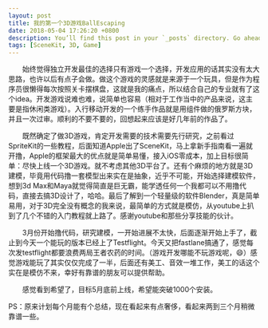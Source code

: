 ```yaml
---
layout: post
title: 我的第一个3D游戏BallEscaping
date: 2018-05-04 17:26:20 +0800
description: You’ll find this post in your `_posts` directory. Go ahead and edit it and re-build the site to see your changes. # Add post description (optional)
tags: [SceneKit, 3D, Game]
---
```

&emsp;&emsp;始终觉得独立开发最佳的选择只有游戏一个选择，开发应用的话其实没有太大思路，也许以后有点子会做。做这个游戏的灵感就是来源于一个玩具，但是作为程序员很懒得每次按照关卡摆棋盘，这就是我的痛点，所以结合自己的专业就有了这个idea。开发游戏说难也难，说简单也容易（相对于工作当中的产品来说，这主要是指休闲类游戏）。入行移动开发的一个练手作品就是用组件做的俄罗斯方块，并且一次过审。顺利的不要不要的，回想起来应该是好几年前的作品了。

&emsp;&emsp;既然确定了做3D游戏，肯定开发需要的技术需要先行研究，之前看过SpriteKit的一些教程，后面知道Apple出了SceneKit，马上拿新手指南看一遍就开撸，Apple的框架最大的优点就是简单易懂，接入iOS零成本，加上目标很简单：尽快上线一个3D游戏。就不考虑其他3D平台了。还有个麻烦的地方就是3D建模，毕竟用代码撸一套模型出来实在是抽象，近乎不可能，开始选择建模软件，想到3d Max和Maya就觉得简直是巨无霸，能学透任何一个我都可以不用撸代码，直接去搞3D设计了，哈哈。最后了解到一个轻量级的软件Blender，真是简单易用，对于3D完全没有概念的我来说，最简单的方式就是模仿，从youtube上扒到了几个不错的入门教程就上路了。感谢youtube和那些分享技能的伙计。

&emsp;&emsp;3月份开始撸代码，研究建模，一开始进展不太快，后面逐渐开始上手了，截止到今天一个能玩的版本已经上了Testflight。今天又把fastlane搞通了，感觉每次发testflight都要浪费两局王者农药的时间。（游戏开发哪能不玩游戏呢，😄）感觉游戏能玩了其实仅仅完成了一半，后面还有美工、音效一堆工作，美工的话这个实在是模仿不来，幸好有靠谱的朋友可以提供帮助。

&emsp;&emsp;感觉看到希望了，目标5月底前上线，希望能突破1000个安装。

PS：原来计划每个月能有个总结，现在看起来有点奢侈，看起来两到三个月稍微靠谱一些。
